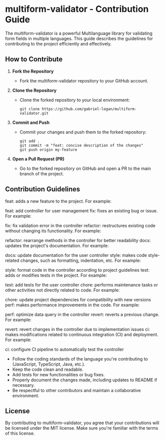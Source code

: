 # multiform-validator - Contribution Guide

The multiform-validator is a powerful Multilanguage library for validating form fields in multiple languages. This guide describes the guidelines for contributing to the project efficiently and effectively.

## How to Contribute

1. **Fork the Repository**

   - Fork the multiform-validator repository to your GitHub account.

2. **Clone the Repository**
   - Clone the forked repository to your local environment:
     ```
     git clone https://github.com/gabriel-logan/multiform-validator.git
     ```
3. **Commit and Push**

   - Commit your changes and push them to the forked repository:
     ```
     git add .
     git commit -m "feat: concise description of the changes"
     git push origin my-feature
     ```

4. **Open a Pull Request (PR)**
   - Go to the forked repository on GitHub and open a PR to the main branch of the project.

## Contribution Guidelines

feat: adds a new feature to the project. For example:

feat: add controller for user management
fix: fixes an existing bug or issue. For example:

fix: fix validation error in the controller
refactor: restructures existing code without changing its functionality. For example:

refactor: rearrange methods in the controller for better readability
docs: updates the project's documentation. For example:

docs: update documentation for the user controller
style: makes code style-related changes, such as formatting, indentation, etc. For example:

style: format code in the controller according to project guidelines
test: adds or modifies tests in the project. For example:

test: add tests for the user controller
chore: performs maintenance tasks or other activities not directly related to code. For example:

chore: update project dependencies for compatibility with new versions
perf: makes performance improvements in the code. For example:

perf: optimize data query in the controller
revert: reverts a previous change. For example:

revert: revert changes in the controller due to implementation issues
ci: makes modifications related to continuous integration (CI) and deployment. For example:

ci: configure CI pipeline to automatically test the controller

- Follow the coding standards of the language you're contributing to (JavaScript, TypeScript, Java, etc.).
- Keep the code clean and readable.
- Add tests for new functionalities or bug fixes.
- Properly document the changes made, including updates to README if necessary.
- Be respectful to other contributors and maintain a collaborative environment.

## License

By contributing to multiform-validator, you agree that your contributions will be licensed under the MIT license. Make sure you're familiar with the terms of this license.
